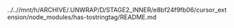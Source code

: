 ../..//mnt/h/ARCHIVE/.UNWRAP/D/STAGE2_INNER/e8bf24f9fb06/cursor_extension/node_modules/has-tostringtag/README.md